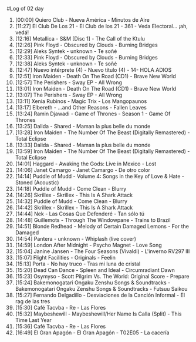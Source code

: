 #Log of 02 day

1. [00:00] Quiero Club - Nueva América - Minutos de Aire
1. [11:27] El Club De Los 21 - El Club de los 21 - 361 - Veda Electoral... ¡ah, vedá!
1. [12:16] Metallica - S&M [Disc 1] - The Call of the Ktulu
1. [12:26] Pink Floyd - Obscured by Clouds - Burning Bridges
1. [12:29] Aleks Syntek - unknown - Te soñé
1. [12:33] Pink Floyd - Obscured by Clouds - Burning Bridges
1. [12:38] Aleks Syntek - unknown - Te soñé
1. [12:47] Nuevo intérprete (4) - Nuevo título (4) - 14-  HOLA ADIOS
1. [12:51] Iron Maiden - Death On The Road (CD1) - Brave New World
1. [12:57] The Perishers - Sway EP - All Wrong
1. [13:01] Iron Maiden - Death On The Road (CD1) - Brave New World
1. [13:07] The Perishers - Sway EP - All Wrong
1. [13:11] Xenia Rubinos - Magic Trix - Los Mangopaunos
1. [13:17] Elbereth - ...and Other Reasons - Fallen Leaves
1. [13:24] Ramin Djawadi - Game of Thrones - Season 1 - Game Of Thrones
1. [13:25] Dalida - Shared - Maman la plus belle du monde
1. [13:28] Iron Maiden - The Number Of The Beast (Digitally Remastered) - Total Eclipse
1. [13:33] Dalida - Shared - Maman la plus belle du monde
1. [13:59] Iron Maiden - The Number Of The Beast (Digitally Remastered) - Total Eclipse
1. [14:01] Haggard - Awaking the Gods: Live in Mexico - Lost
1. [14:06] Janet Camargo - Janet Camargo - De otro color
1. [14:14] Puddle of Mudd - Volume 4: Songs in the Key of Love & Hate - Stoned (Acoustic)
1. [14:18] Puddle of Mudd - Come Clean - Blurry
1. [14:26] Skrillex - Skrillex - This Is A Shark Attack
1. [14:32] Puddle of Mudd - Come Clean - Blurry
1. [14:42] Skrillex - Skrillex - This Is A Shark Attack
1. [14:44] Nek - Las Cosas Que Defenderé - Tan sólo tú
1. [14:48] Guillemots - Through The Windowpane - Trains to Brazil
1. [14:51] Blonde Redhead - Melody of Certain Damaged Lemons - For the Damaged
1. [14:54] Pantera - unknown - Whiplash (live cover)
1. [14:59] London After Midnight - Psycho Magnet - Love Song
1. [15:04] Janine Jansen - The Four Seasons (Vivaldi) - L'inverno RV297 III
1. [15:07] Flight Facilities - Originals - Feelin
1. [15:13] Porta - No hay truco - Tras mi luna de cristal
1. [15:20] Dead Can Dance - Spleen and Ideal - Circumradiant Dawn
1. [15:23] Osymyso - Scott Pilgrim Vs. The World: Original Score - Prepare
1. [15:24] Bakemonogatari Ongaku Zenshu Songs & Soundtracks - Bakemonogatari Ongaku Zenshu Songs & Soundtracks - Futsuu Saikou
1. [15:27] Fernando Delgadillo - Desviaciones de la Canción Informal - El rag de las tres
1. [15:30] Café Tacvba - Re - Las Flores
1. [15:32] Maybeshewill - Maybeshewill/Her Name Is Calla (Split) - This Time Last Year
1. [15:36] Café Tacvba - Re - Las Flores
1. [16:49] El Gran Apagón - El Gran Apagón - T02E05 - La cacería
